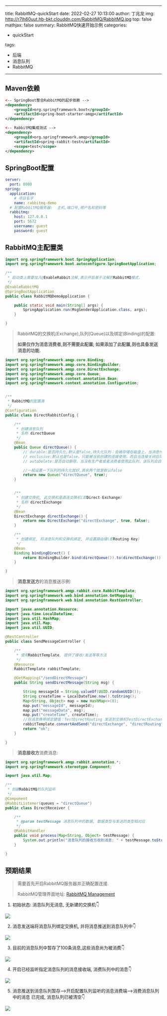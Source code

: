 
---
title: RabbitMQ-quickStart
date: 2022-02-27 10:13:00
author: 丁兆龙
img: http://r7lh60uut.hb-bkt.clouddn.com/RabbitMQ/RabbitMQ.jpg
top: false
mathjax: false
summary: RabbitMQ快速开始示例
categories: 
  - quickStart

tags:
  - 后端
  - 消息队列
  - RabbitMQ

---

## Maven依赖

```xml
<-- SpringBoot整合RabbitMQ的起步依赖 -->
<dependency>
	<groupId>org.springframework.boot</groupId>
	<artifactId>spring-boot-starter-amqp</artifactId>
</dependency>

<-- RabbitMQ集成测试 -->    
<dependency>
	<groupId>org.springframework.amqp</groupId>
	<artifactId>spring-rabbit-test</artifactId>
	<scope>test</scope>
</dependency>
```



## SpringBoot配置

```yml
server:
  port: 8080
spring:
  application:
    # 项目名字
    name: rabbitmq-demo
  # 配置RabbitMQ服务器:  主机,端口号,用户名和密码等
  rabbitmq:
    host: 127.0.0.1
    port: 5672
    username: guest
    password: guest
```



## RabbitMQ主配置类

```java
import org.springframework.boot.SpringApplication;
import org.springframework.boot.autoconfigure.SpringBootApplication;

/**
 * 启动类上需要加入@EnableRabbit注解,表示开启基于注解的RabbitMQ模式.
 */
@EnableRabbitMQ
@SpringBootApplication
public class RabbitMQDemoApplication {

    public static void main(String[] args) {
        SpringApplication.run(MsgSenderApplication.class, args);
    }

}
```



> RabbitMQ的交换机(Exchange),队列(Queue)以及绑定(Binding)的配置:
>
> **如果仅作为消息消费者,则不需要此配置; 如果添加了此配置,则也具备发送消息的功能.**

```java
import org.springframework.amqp.core.Binding;
import org.springframework.amqp.core.BindingBuilder;
import org.springframework.amqp.core.DirectExchange;
import org.springframework.amqp.core.Queue;
import org.springframework.context.annotation.Bean;
import org.springframework.context.annotation.Configuration;


/**
 * RabbitMQ的配置类
 */
@Configuration
public class DirectRabbitConfig {

    /**
     * 创建消息队列
     * 名称 directQueue
     */
    @Bean
    public Queue directQueue() {
        // durable:是否持久化,默认是false,持久化队列：会被存储在磁盘上，当消息代理重启时仍然存在，暂存队列：当前连接有效
        // exclusive:默认也是false，只能被当前创建的连接使用，而且当连接关闭后队列即被删除。此参考优先级高于durable
        // autoDelete:是否自动删除，当没有生产者或者消费者使用此队列，该队列会自动删除。

        //一般设置一下队列的持久化就好,其余两个就是默认false
        return new Queue("directQueue", true);
    }


    /**
     * 创建交换机, 此交换机是直连交换机(即Direct-Exchange)
     * 名称 directExchange
     */
    @Bean
    DirectExchange directExchange() {
        return new DirectExchange("directExchange", true, false);
    }

    /**
     * 创建绑定, 将消息队列和交换机绑定, 并设置路由键(即Routing-Key)
     */
    @Bean
    Binding bindingDirect() {
        return BindingBuilder.bind(directQueue()).to(directExchange()).with("directRouting");
    }

}
```





> **消息发送方**的消息推送示例:

```java
import org.springframework.amqp.rabbit.core.RabbitTemplate;
import org.springframework.web.bind.annotation.GetMapping;
import org.springframework.web.bind.annotation.RestController;

import javax.annotation.Resource;
import java.time.LocalDateTime;
import java.util.HashMap;
import java.util.Map;
import java.util.UUID;

@RestController
public class SendMessageController {

    /**
     * 使用RabbitTemplate, 提供了接收/发送等等方法
     */
    @Resource
    RabbitTemplate rabbitTemplate;

    @GetMapping("/sendDirectMessage")
    public String sendDirectMessage(String msg) {

        String messageId = String.valueOf(UUID.randomUUID());
        String createTime = LocalDateTime.now().toString();
        Map<String, Object> map = new HashMap<>(8);
        map.put("messageId", messageId);
        map.put("messageData", msg);
        map.put("createTime", createTime);
        //将消息携带绑定键值：TestDirectRouting 发送到交换机TestDirectExchange
        rabbitTemplate.convertAndSend("directExchange", "directRouting", map);
        return "ok";
    }

}
```



> **消息接收方**消费消息:

```java
import org.springframework.amqp.rabbit.annotation.*;
import org.springframework.stereotype.Component;

import java.util.Map;

/**
 * 创建RabbitMQ的队列监听
 */
@Component
@RabbitListener(queues = "directQueue")
public class DirectReceiver {

    /**
     * @param testMessage 消息队列中的数据, 数据类型与发送的类型相对应
     */
    @RabbitHandler
    public void process(Map<String, Object> testMessage) {
        System.out.println("消息队列的接收方收到消息: " + testMessage.toString());
    }

}
```





## 预期结果



> 需要首先开启RabbitMQ服务器并正确配置连接.
>
> RabbitMQ管理界面地址:  [RabbitMQ Management](http://localhost:15672/#/)

1. 初始状态: 消息队列无消息, 无新建的交换机:point_down:

![](http://r7lh60uut.hb-bkt.clouddn.com/RabbitMQ/RabbitMQ%E7%AE%A1%E7%90%86%E7%95%8C%E9%9D%A2.png)



2. 消息发送端将消息队列绑定交换机, 并将消息推送到消息队列中:point_down:

![](http://r7lh60uut.hb-bkt.clouddn.com/RabbitMQ/RabbitMQ%E6%B6%88%E6%81%AF%E5%8F%91%E9%80%81%E7%AB%AF.png)



3. 目前的消息队列中暂存了100条消息,这些消息尚为被消费:point_down:



![](http://r7lh60uut.hb-bkt.clouddn.com/RabbitMQ/RabbitMQ%E7%AE%A1%E7%90%86%E7%95%8C%E9%9D%A22.png)



4. 开启已经监听指定消息队列的消息接收端, 消费队列中的消息:point_down:

![](http://r7lh60uut.hb-bkt.clouddn.com/RabbitMQ/RabbitMQ%E6%B6%88%E6%81%AF%E6%B6%88%E8%B4%B9%E7%AB%AF.png)



5. 消息推送到消息队列暂存-->开启配置队列监听的消息消费端-->消费消息队列中的消息 已完成, 消息队列已被清空:point_down:

![](http://r7lh60uut.hb-bkt.clouddn.com/RabbitMQ/RabbitMQ%E7%AE%A1%E7%90%86%E7%95%8C%E9%9D%A23.png)

